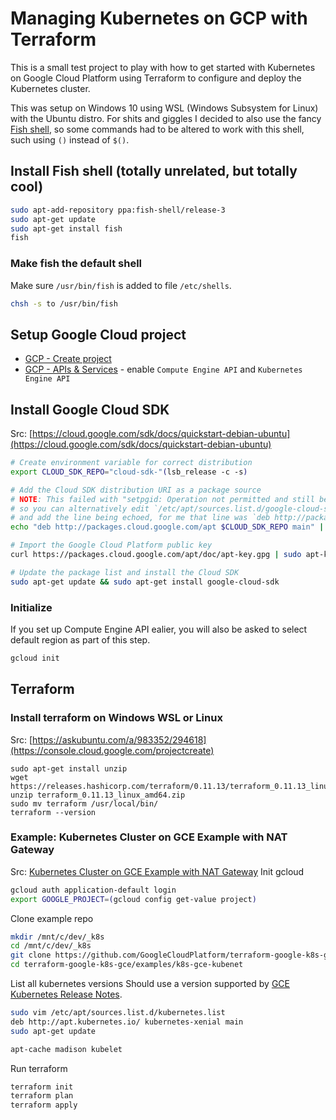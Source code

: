 # Managing Kubernetes on GCP with Terraform
This is a small test project to play with how to get started with Kubernetes on Google Cloud Platform using Terraform to configure and deploy the Kubernetes cluster.

This was setup on Windows 10 using WSL (Windows Subsystem for Linux) with the Ubuntu distro.
For shits and giggles I decided to also use the fancy [Fish shell](https://fishshell.com/), so some commands had to be altered to work with this shell, such using `()` instead of `$()`.

## Install Fish shell (totally unrelated, but totally cool)
```sh
sudo apt-add-repository ppa:fish-shell/release-3
sudo apt-get update
sudo apt-get install fish
fish
```

### Make fish the default shell
Make sure `/usr/bin/fish` is added to file `/etc/shells`.
```sh
chsh -s to /usr/bin/fish
```

## Setup Google Cloud project
- [GCP - Create project](https://console.cloud.google.com/projectcreate)
- [GCP - APIs & Services](https://console.developers.google.com/apis) - enable `Compute Engine API` and `Kubernetes Engine API`

## Install Google Cloud SDK
Src: [https://cloud.google.com/sdk/docs/quickstart-debian-ubuntu](https://cloud.google.com/sdk/docs/quickstart-debian-ubuntu)
```sh
# Create environment variable for correct distribution
export CLOUD_SDK_REPO="cloud-sdk-"(lsb_release -c -s)

# Add the Cloud SDK distribution URI as a package source
# NOTE: This failed with "setpgid: Operation not permitted and still be successful" for me (might be WSL or the Fish shell?),
# so you can alternatively edit `/etc/apt/sources.list.d/google-cloud-sdk.list`
# and add the line being echoed, for me that line was `deb http://packages.cloud.google.com/apt cloud-sdk-xenial main`
echo "deb http://packages.cloud.google.com/apt $CLOUD_SDK_REPO main" | sudo tee -a /etc/apt/sources.list.d/google-cloud-sdk.list

# Import the Google Cloud Platform public key
curl https://packages.cloud.google.com/apt/doc/apt-key.gpg | sudo apt-key add -

# Update the package list and install the Cloud SDK
sudo apt-get update && sudo apt-get install google-cloud-sdk
```

### Initialize
If you set up Compute Engine API ealier, you will also be asked to select default region as part of this step.

```sh
gcloud init
```

## Terraform
### Install terraform on Windows WSL or Linux
Src: [https://askubuntu.com/a/983352/294618](https://console.cloud.google.com/projectcreate)
```
sudo apt-get install unzip
wget https://releases.hashicorp.com/terraform/0.11.13/terraform_0.11.13_linux_amd64.zip
unzip terraform_0.11.13_linux_amd64.zip
sudo mv terraform /usr/local/bin/
terraform --version
```

### Example: Kubernetes Cluster on GCE Example with NAT Gateway
Src: [Kubernetes Cluster on GCE Example with NAT Gateway](https://github.com/GoogleCloudPlatform/terraform-google-k8s-gce/tree/master/examples/k8s-gce-nat-kubenet)
Init gcloud
```sh
gcloud auth application-default login
export GOOGLE_PROJECT=(gcloud config get-value project)
```

Clone example repo
```sh
mkdir /mnt/c/dev/_k8s
cd /mnt/c/dev/_k8s
git clone https://github.com/GoogleCloudPlatform/terraform-google-k8s-gce.git
cd terraform-google-k8s-gce/examples/k8s-gce-kubenet
```

List all kubernetes versions
Should use a version supported by [GCE Kubernetes Release Notes](https://cloud.google.com/kubernetes-engine/docs/release-notes).

```sh
sudo vim /etc/apt/sources.list.d/kubernetes.list
deb http://apt.kubernetes.io/ kubernetes-xenial main
sudo apt-get update

apt-cache madison kubelet
```

Run terraform
```sh
terraform init
terraform plan
terraform apply
```
